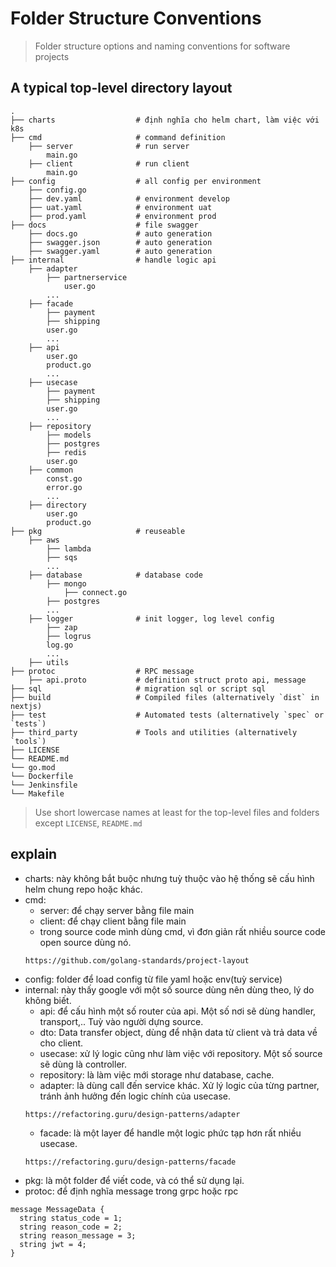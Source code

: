 # Folder Structure Conventions
> Folder structure options and naming conventions for software projects

## A typical top-level directory layout

    .
    ├── charts                  # định nghĩa cho helm chart, làm việc với k8s
    ├── cmd                     # command definition
        ├── server              # run server
            main.go
        ├── client              # run client
            main.go
    ├── config                  # all config per environment   
        ├── config.go 
        ├── dev.yaml            # environment develop
        ├── uat.yaml            # environment uat
        ├── prod.yaml           # environment prod
    ├── docs                    # file swagger
        ├── docs.go             # auto generation
        ├── swagger.json        # auto generation
        ├── swagger.yaml        # auto generation
    ├── internal                # handle logic api
        ├── adapter
            ├── partnerservice
                user.go
            ...
        ├── facade
            ├── payment
            ├── shipping
            user.go
            ...
        ├── api
            user.go
            product.go
            ...
        ├── usecase
            ├── payment
            ├── shipping
            user.go
            ...
        ├── repository
            ├── models
            ├── postgres
            ├── redis
            user.go
        ├── common
            const.go
            error.go
            ...
        ├── directory
            user.go
            product.go
    ├── pkg                     # reuseable
        ├── aws                 
            ├── lambda
            ├── sqs
            ...
        ├── database            # database code
            ├── mongo
                ├── connect.go
            ├── postgres
            ...
        ├── logger              # init logger, log level config
            ├── zap
            ├── logrus
            log.go
            ...
        ├── utils
    ├── protoc                  # RPC message
        ├── api.proto           # definition struct proto api, message
    ├── sql                     # migration sql or script sql
    ├── build                   # Compiled files (alternatively `dist` in nextjs)
    ├── test                    # Automated tests (alternatively `spec` or `tests`)
    ├── third_party             # Tools and utilities (alternatively `tools`)
    ├── LICENSE
    └── README.md
    └── go.mod
    └── Dockerfile
    └── Jenkinsfile
    └── Makefile

> Use short lowercase names at least for the top-level files and folders except
> `LICENSE`, `README.md`

## explain
- charts: này không bắt buộc nhưng tuỳ thuộc vào hệ thống sẽ cấu hình helm chung repo hoặc khác.
- cmd:
  - server: để chạy server bằng file main
  - client: để chạy client bằng file main
  - trong source code mình dùng cmd, vì đơn giản rất nhiều source code open source dùng nó.
  ```
  https://github.com/golang-standards/project-layout
  ```
- config: folder để load config từ file yaml hoặc env(tuỳ service)
- internal: này thấy google với một số source dùng nên dùng theo, lý do không biết.
  - api: để cấu hình một số router của api. Một số nơi sẽ dùng handler, transport,.. Tuỳ vào người dựng source.
  - dto: Data transfer object, dùng để nhận data từ client và trả data về cho client.
  - usecase: xử lý logic cũng như làm việc với repository. Một số source sẽ dùng là controller.
  - repository: là làm việc mới storage như database, cache.
  - adapter: là dùng call đến service khác. Xử lý logic của từng partner, tránh ảnh hưởng đến logic chính của usecase.
  ```
  https://refactoring.guru/design-patterns/adapter
  ```
  - facade: là một layer để handle một logic phức tạp hơn rất nhiều usecase. 
  ```
  https://refactoring.guru/design-patterns/facade
  ```
- pkg: là một folder để viết code, và có thể sử dụng lại.
- protoc: để định nghĩa message trong grpc hoặc rpc
```rpc
message MessageData {
  string status_code = 1;
  string reason_code = 2;
  string reason_message = 3;
  string jwt = 4;
}
```